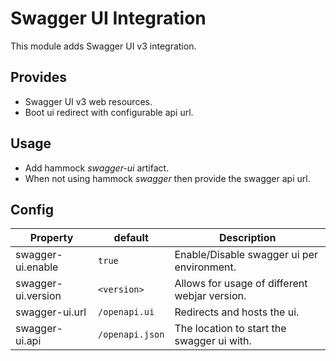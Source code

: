# Swagger UI Integration

This module adds Swagger UI v3 integration.

## Provides

- Swagger UI v3 web resources.
- Boot ui redirect with configurable api url.

## Usage

- Add hammock _swagger-ui_ artifact.
- When not using hammock _swagger_ then provide the swagger api url.

## Config

Property | default | Description
--- | --- | ---
swagger-ui.enable | `true` | Enable/Disable swagger ui per environment.
swagger-ui.version | `<version>` | Allows for usage of different webjar version.
swagger-ui.url | `/openapi.ui` | Redirects and hosts the ui.
swagger-ui.api | `/openapi.json` | The location to start the swagger ui with.

